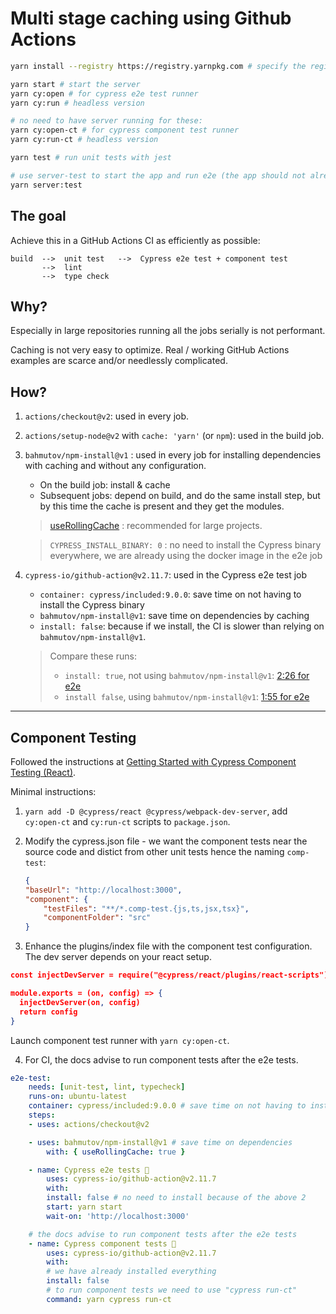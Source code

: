 # Multi stage caching using Github Actions

```bash
yarn install --registry https://registry.yarnpkg.com # specify the registry in case you are using a proprietary registry

yarn start # start the server
yarn cy:open # for cypress e2e test runner
yarn cy:run # headless version

# no need to have server running for these:
yarn cy:open-ct # for cypress component test runner
yarn cy:run-ct # headless version

yarn test # run unit tests with jest

# use server-test to start the app and run e2e (the app should not already be running)
yarn server:test
```

## The goal

Achieve this in a GitHub Actions CI as efficiently as possible:

```
build  -->  unit test   -->  Cypress e2e test + component test
       -->  lint
       -->  type check
```

## Why?

Especially in large repositories running all the jobs serially is not performant.

Caching is not very easy to optimize. Real / working GitHub Actions examples are scarce and/or needlessly complicated.

## How?

1. `actions/checkout@v2`: used in every job.

2. `actions/setup-node@v2` with `cache: 'yarn'` (or `npm`): used in the build job.

3. `bahmutov/npm-install@v1` : used in every job for installing dependencies with caching and without any configuration.

    - On the build job: install & cache
    - Subsequent jobs: depend on build, and do the same install step, but by this time the cache is present and they get the modules.

    > [useRollingCache](https://github.com/bahmutov/npm-install#cache-snowballing--rolling-cache-expiry) : recommended for large projects.
    
    > `CYPRESS_INSTALL_BINARY: 0` : no need to install the Cypress binary everywhere, we are already using the docker image in the e2e job

4. `cypress-io/github-action@v2.11.7`: used in the Cypress e2e test job
    - `container: cypress/included:9.0.0`: save time on not having to install the Cypress binary
    - `bahmutov/npm-install@v1`: save time on dependencies by caching
    - `install: false`: because if we install, the CI is slower than relying on `bahmutov/npm-install@v1`.

    >  Compare these runs:
    >
    >  - `install: true`, not using `bahmutov/npm-install@v1`: [2:26 for e2e](https://github.com/muratkeremozcan/multi-stage-caching/actions/runs/1259021046)
    >  - `install false`, using `bahmutov/npm-install@v1`: [1:55 for e2e](https://github.com/muratkeremozcan/multi-stage-caching/actions/runs/1259112643)

________

## Component Testing

Followed the instructions at [Getting Started with Cypress Component Testing (React)](https://www.cypress.io/blog/2021/04/06/cypress-component-testing-react/).

Minimal instructions:

1. `yarn add -D @cypress/react @cypress/webpack-dev-server`, add `cy:open-ct` and `cy:run-ct` scripts to `package.json`.

2. Modify the cypress.json file - we want the component tests near the source code and distict from other unit tests hence the naming `comp-test`:

    ```json
    {
    "baseUrl": "http://localhost:3000",
    "component": {
        "testFiles": "**/*.comp-test.{js,ts,jsx,tsx}",
        "componentFolder": "src"
    }
    ```

3. Enhance the plugins/index file with the component test configuration. The dev server depends on your react setup.

```json
const injectDevServer = require("@cypress/react/plugins/react-scripts")

module.exports = (on, config) => {
  injectDevServer(on, config)
  return config
}
```

Launch component test runner with `yarn cy:open-ct`.

4. For CI, the docs advise to run component tests after the e2e tests.

```yml
e2e-test:
    needs: [unit-test, lint, typecheck]
    runs-on: ubuntu-latest
    container: cypress/included:9.0.0 # save time on not having to install cypress
    steps:
    - uses: actions/checkout@v2

    - uses: bahmutov/npm-install@v1 # save time on dependencies
        with: { useRollingCache: true }

    - name: Cypress e2e tests 🧪
        uses: cypress-io/github-action@v2.11.7
        with:
        install: false # no need to install because of the above 2
        start: yarn start
        wait-on: 'http://localhost:3000'

    # the docs advise to run component tests after the e2e tests 
    - name: Cypress component tests 🧪
        uses: cypress-io/github-action@v2.11.7
        with:
        # we have already installed everything
        install: false
        # to run component tests we need to use "cypress run-ct"
        command: yarn cypress run-ct
```
